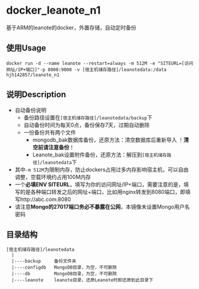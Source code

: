# docker_leanote_n1
基于ARM的leanote的docker，外置存储，自动定时备份

## 使用Usage
```
docker run -d --name leanote --restart=always -m 512M -e "SITEURL=[访问网址/IP+端口]"-p 8000:9000 -v [宿主机储存路径]/leanotedata:/data hjh142857/leanote_n1
```
## 说明Description
* 自动备份说明
  * 备份路径设置在`[宿主机储存路径]/leanotedata/backup`下
  * 自动备份时间为每天0点，备份保存7天，过期自动删除
  * 一份备份共有两个文件
    * mongodb_bak数据库备份，还原方法：清空数据库后重新导入   ！**清空前请注意备份**！
    * Leanote_bak设置附件备份，还原方法：解压到`[宿主机储存路径]/leanotedata`下
* 其中`-m 512M`为限制内存，防止dockers占用过多内存影响宿主机，可以自由调整，空载环境约占用100M内存
* 一个**必填ENV SITEURL**，填写为你的访问网址/IP+端口，需要注意的是，填写的是各种端口转发之后的网址+端口，比如用nginx转发到8080端口，即填写http://abc.com:8080
* 请注意**Mongo的27017端口务必不暴露在公网**，本镜像未设置Mongo用户名密码

## 目录结构
```
[宿主机储存路径]/leanotedata 
  |
  |----backup     备份文件夹
  |----configdb   MongoDB目录，为空，不可删除
  |----db         MongoDB目录，为空，不可删除
  |----leanote    leanote目录，还原Leanote时即还原到此目录下
```
